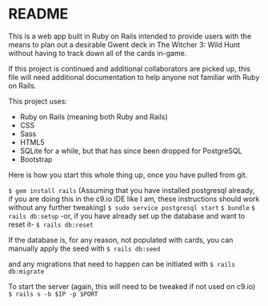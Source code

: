 # README

This is a web app built in Ruby on Rails intended to provide users with the means to plan out a desirable Gwent deck in The Witcher 3: Wild Hunt without having to track down all of the cards in-game.

If this project is continued and additional collaborators are picked up, this file will need additional documentation to help anyone not familiar with Ruby on Rails.

This project uses:

- Ruby on Rails (meaning both Ruby and Rails)
- CSS
- Sass
- HTML5
- SQLite for a while, but that has since been dropped for PostgreSQL
- Bootstrap

Here is how you start this whole thing up, once you have pulled from git.

` $ gem install rails `
(Assuming that you have installed postgresql already, if you are doing this
in the c9.io IDE like I am, these instructions should work without any further
tweaking)
` $ sudo service postgresql start `
` $ bundle `
` $ rails db:setup `
-or, if you have already set up the database and want to reset it-
` $ rails db:reset `

If the database is, for any reason, not populated with cards, you can manually
apply the seed with
` $ rails db:seed `

and any migrations that need to happen can be initiated with
` $ rails db:migrate `

To start the server (again, this will need to be tweaked if not used on c9.io)
` $ rails s -b $IP -p $PORT `
